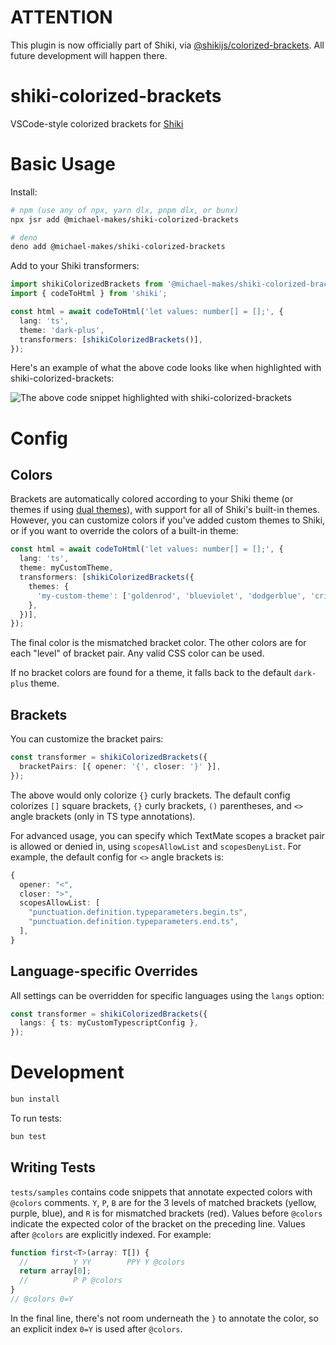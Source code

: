 # ATTENTION

This plugin is now officially part of Shiki, via [@shikijs/colorized-brackets](https://shiki.style/packages/colorized-brackets). All future development will happen there.

# shiki-colorized-brackets

VSCode-style colorized brackets for [Shiki](https://shiki.style)

# Basic Usage

Install:
```bash
# npm (use any of npx, yarn dlx, pnpm dlx, or bunx)
npx jsr add @michael-makes/shiki-colorized-brackets

# deno
deno add @michael-makes/shiki-colorized-brackets
```

Add to your Shiki transformers:
```ts
import shikiColorizedBrackets from '@michael-makes/shiki-colorized-brackets';
import { codeToHtml } from 'shiki';

const html = await codeToHtml('let values: number[] = [];', {
  lang: 'ts',
  theme: 'dark-plus',
  transformers: [shikiColorizedBrackets()],
});
```

Here's an example of what the above code looks like when highlighted with shiki-colorized-brackets:

<img src="./examples/default.png" alt="The above code snippet highlighted with shiki-colorized-brackets">

# Config

## Colors

Brackets are automatically colored according to your Shiki theme (or themes if using [dual themes](https://shiki.style/guide/dual-themes)), with support for all of Shiki's built-in themes. However, you can customize colors if you've added custom themes to Shiki, or if you want to override the colors of a built-in theme:

```ts
const html = await codeToHtml('let values: number[] = [];', {
  lang: 'ts',
  theme: myCustomTheme,
  transformers: [shikiColorizedBrackets({
    themes: {
      'my-custom-theme': ['goldenrod', 'blueviolet', 'dodgerblue', 'crimson'],
    },
  })],
});
```

The final color is the mismatched bracket color. The other colors are for each "level" of bracket pair. Any valid CSS color can be used.

If no bracket colors are found for a theme, it falls back to the default `dark-plus` theme.

## Brackets

You can customize the bracket pairs:

```ts
const transformer = shikiColorizedBrackets({
  bracketPairs: [{ opener: '{', closer: '}' }],
});
```

The above would only colorize `{}` curly brackets. The default config colorizes `[]` square brackets, `{}` curly brackets, `()` parentheses, and `<>` angle brackets (only in TS type annotations).

For advanced usage, you can specify which TextMate scopes a bracket pair is allowed or denied in, using `scopesAllowList` and `scopesDenyList`. For example, the default config for `<>` angle brackets is:

```ts
{
  opener: "<",
  closer: ">",
  scopesAllowList: [
    "punctuation.definition.typeparameters.begin.ts",
    "punctuation.definition.typeparameters.end.ts",
  ],
}
```

## Language-specific Overrides

All settings can be overridden for specific languages using the `langs` option:

```ts
const transformer = shikiColorizedBrackets({
  langs: { ts: myCustomTypescriptConfig },
});
```

# Development

```bash
bun install
```

To run tests:

```bash
bun test
```

## Writing Tests

`tests/samples` contains code snippets that annotate expected colors with `@colors` comments. `Y`, `P`, `B` are for the 3 levels of matched brackets (yellow, purple, blue), and `R` is for mismatched brackets (red). Values before `@colors` indicate the expected color of the bracket on the preceding line. Values after `@colors` are explicitly indexed. For example:

```ts
function first<T>(array: T[]) {
  //          Y YY        PPY Y @colors
  return array[0];
  //          P P @colors
}
// @colors 0=Y
```

In the final line, there's not room underneath the `}` to annotate the color, so an explicit index `0=Y` is used after `@colors`.
